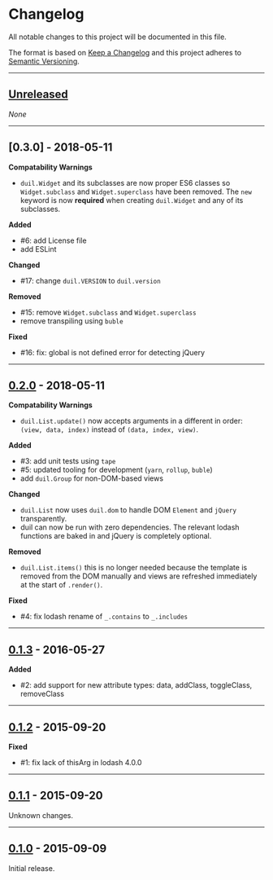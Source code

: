 # Changelog
All notable changes to this project will be documented in this file.

The format is based on [Keep a Changelog] and this project adheres to [Semantic Versioning].

[Keep a Changelog]: http://keepachangelog.com/en/1.0.0/
[Semantic Versioning]: http://semver.org/spec/v2.0.0.html

---
[Unreleased]: https://github.com/metaist/duil.js/compare/0.3.0...HEAD
## [Unreleased]
_None_

---
[0.30]: https://github.com/metaist/duil.js/compare/0.2.0...0.3.0
## [0.3.0] - 2018-05-11
**Compatability Warnings**
- `duil.Widget` and its subclasses are now proper ES6 classes so `Widget.subclass` and `Widget.superclass` have been removed. The `new` keyword is now **required** when creating `duil.Widget` and any of its subclasses.

**Added**
- #6: add License file
- add ESLint

**Changed**
- #17: change `duil.VERSION` to `duil.version`

**Removed**
- #15: remove `Widget.subclass` and `Widget.superclass`
- remove transpiling using `buble`

**Fixed**
- #16: fix: global is not defined error for detecting jQuery

---
[0.2.0]: https://github.com/metaist/duil.js/compare/0.1.3...0.2.0
## [0.2.0] - 2018-05-11
**Compatability Warnings**
- `duil.List.update()` now accepts arguments in a different in order: `(view, data, index)` instead of `(data, index, view)`.

**Added**
- #3: add unit tests using `tape`
- #5: updated tooling for development (`yarn`, `rollup`, `buble`)
- add `duil.Group` for non-DOM-based views

**Changed**
- `duil.List` now uses `duil.dom` to handle DOM `Element` and `jQuery` transparently.
- duil can now be run with zero dependencies. The relevant lodash functions are baked in and jQuery is completely optional.

**Removed**
- `duil.List.items()` this is no longer needed because the template is removed from the DOM manually and views are refreshed immediately at the start of `.render()`.

**Fixed**
- #4: fix lodash rename of `_.contains` to `_.includes`

---
[0.1.3]: https://github.com/metaist/duil.js/compare/0.1.2...0.1.3
## [0.1.3] - 2016-05-27
**Added**
- #2: add support for new attribute types: data, addClass, toggleClass, removeClass

---
[0.1.2]: https://github.com/metaist/duil.js/compare/0.1.1...0.1.2
## [0.1.2] - 2015-09-20
**Fixed**
- #1: fix lack of thisArg in lodash 4.0.0

---
[0.1.1]: https://github.com/metaist/duil.js/compare/0.1.0...0.1.1
## [0.1.1] - 2015-09-20
Unknown changes.

---
[0.1.0]: https://github.com/metaist/duil.js/tree/0.1.0
## [0.1.0] - 2015-09-09
Initial release.
